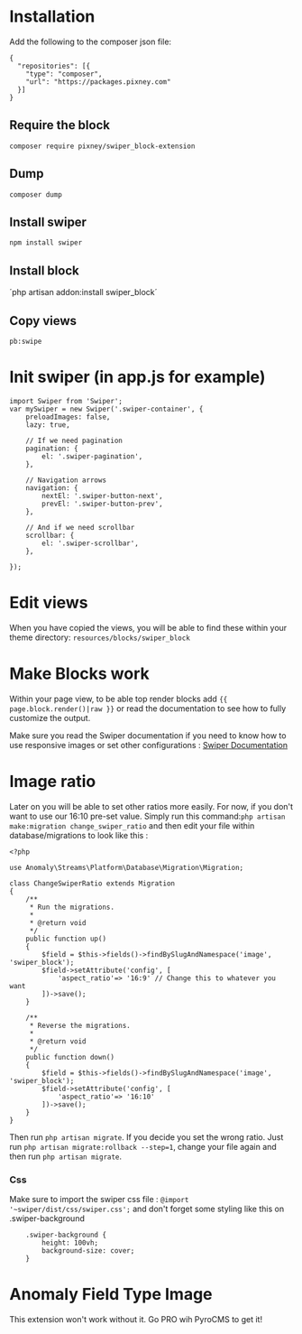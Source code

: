 # Installation
Add the following to the composer json file:
```
{
  "repositories": [{
    "type": "composer",
    "url": "https://packages.pixney.com"
  }]
}
```

## Require the block 
`composer require pixney/swiper_block-extension`

## Dump 
`composer dump`

## Install swiper 
`npm install swiper`

## Install block
´php artisan addon:install swiper_block´

## Copy views
`pb:swipe`

# Init swiper (in app.js for example)
```
import Swiper from 'Swiper';
var mySwiper = new Swiper('.swiper-container', {
    preloadImages: false,
    lazy: true,
    
    // If we need pagination
    pagination: {
        el: '.swiper-pagination',
    },

    // Navigation arrows
    navigation: {
        nextEl: '.swiper-button-next',
        prevEl: '.swiper-button-prev',
    },

    // And if we need scrollbar
    scrollbar: {
        el: '.swiper-scrollbar',
    },

});
```

# Edit views
When you have copied the views, you will be able to find these within your theme directory:
`resources/blocks/swiper_block`


# Make Blocks work
Within your page view, to be able top render blocks add `{{ page.block.render()|raw }}` or read the documentation to see how to fully customize the output.

Make sure you read the Swiper documentation if you need to know how to use responsive images or set other configurations : [Swiper Documentation](http://idangero.us/swiper/api/)

# Image ratio
Later on you will be able to set other ratios more easily. For now, if you don't want to use our 16:10 pre-set value. Simply run this command:`php artisan make:migration change_swiper_ratio` and then edit your file within database/migrations to look like this :

```
<?php

use Anomaly\Streams\Platform\Database\Migration\Migration;

class ChangeSwiperRatio extends Migration
{
    /**
     * Run the migrations.
     *
     * @return void
     */
    public function up()
    {
        $field = $this->fields()->findBySlugAndNamespace('image', 'swiper_block');
        $field->setAttribute('config', [
            'aspect_ratio'=> '16:9' // Change this to whatever you want
        ])->save();
    }

    /**
     * Reverse the migrations.
     *
     * @return void
     */
    public function down()
    {
        $field = $this->fields()->findBySlugAndNamespace('image', 'swiper_block');
        $field->setAttribute('config', [
            'aspect_ratio'=> '16:10'
        ])->save();
    }
}
```

Then run `php artisan migrate`. If you decide you set the wrong ratio. Just run `php artisan migrate:rollback --step=1`, change your file again and then run `php artisan migrate`.



### Css
Make sure to import the swiper css file : `@import '~swiper/dist/css/swiper.css';` and don't forget some styling like this on .swiper-background
```
    .swiper-background {
        height: 100vh;
        background-size: cover;
    }
```

# Anomaly Field Type Image
This extension won't work without it. Go PRO wih PyroCMS to get it!